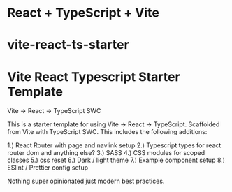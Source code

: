 # React + TypeScript + Vite

# vite-react-ts-starter

# Vite React Typescript Starter Template

Vite -> React -> TypeScript SWC

This is a starter template for using Vite -> React -> TypeScript. Scaffolded from Vite with TypeScript SWC. This includes the following additions:

1.) React Router with page and navlink setup
2.) Typescript types for react router dom and anything else?
3.) SASS
4.) CSS modules for scoped classes
5.) css reset
6.) Dark / light theme
7.) Example component setup
8.) ESlint / Prettier config setup

Nothing super opinionated just modern best practices.
